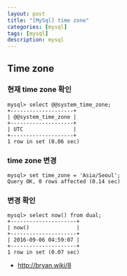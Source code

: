 ```yaml
---
layout: post
title: "[MySql] time zone"
categories: [mysql]
tags: [mysql]
description: mysql
---
```


## Time zone
### 현재 time zone 확인
```
mysql> select @@system_time_zone;
+--------------------+
| @@system_time_zone |
+--------------------+
| UTC                |
+--------------------+
1 row in set (0.06 sec)
```

### time zone 변경
```
mysql> set time_zone = 'Asia/Seoul';
Query OK, 0 rows affected (0.14 sec)
```

### 변경 확인
```
mysql> select now() from dual;                                                                                                                                               
+---------------------+
| now()               |
+---------------------+
| 2016-09-06 04:59:07 |
+---------------------+
1 row in set (0.07 sec)
```

* http://bryan.wiki/8